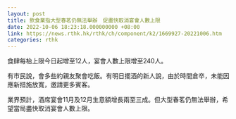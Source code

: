 ```yaml
---
layout: post
title: 飲食業指大型春茗仍無法舉辦　促盡快取消宴會人數上限
date: 2022-10-06 18:23:18.000000000 +08:00
link: https://news.rthk.hk/rthk/ch/component/k2/1669927-20221006.htm
categories: rthk
---
```


食肆每枱上限今日起增至12人，宴會人數上限增至240人。

有市民說，會多些約親友聚會吃飯。有明日擺酒的新人說，由於時間倉卒，未能因應新措施放寬，邀請更多賓客。

業界預計，酒席宴會11月及12月生意額增長兩至三成。但大型春茗仍無法舉辦，希望當局盡快取消宴會人數上限。
